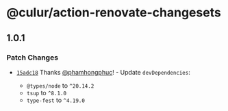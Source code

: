 # @culur/action-renovate-changesets

## 1.0.1

### Patch Changes

- [`15adc18`](https://github.com/culur/culur/commit/15adc18a75a80da0691aed71ffee63c3da1fe6c7) Thanks [@phamhongphuc](https://github.com/phamhongphuc)! - Update `devDependencies`:

  - `@types/node` to `^20.14.2`
  - `tsup` to `^8.1.0`
  - `type-fest` to `^4.19.0`
